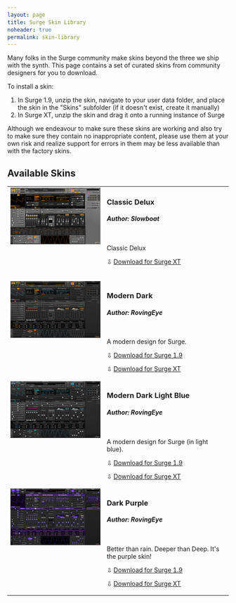 ```yaml
---
layout: page
title: Surge Skin Library
noheader: true
permalink: skin-library 
---
```


Many folks in the Surge community make skins beyond the three we ship with the synth. This page contains a set of curated
skins from community designers for you to download.

To install a skin:

1. In Surge 1.9, unzip the skin, navigate to your user data folder, and place the skin in the "Skins" subfolder (if it doesn't exist, create it manually)
2. In Surge XT, unzip the skin and drag it onto a running instance of Surge

Although we endeavour to make sure these skins are working and also try to make sure they contain no inappropriate content,
please use them at your own risk and realize support for errors in them may be less available than with the factory skins.

## Available Skins

<table border=0>

<!-- Classic Delux -->
<tr valign="top">
<td><a href="/assets/skin-library/images/classic-delux.png"><img width=300 src="/assets/skin-library/images/classic-delux.png"></a></td>
<td><h3>Classic Delux</h3>
<h4><i>Author: Slowboat</i></h4><br>
<p>Classic Delux</p>
<p>&#8681; <a href="/assets/skin-library/bundles-xt/classic-delux.surge-skin.zip">Download for Surge XT</a></p>
<br>
</td></tr>
<!-- END Modern Dark -->

<!-- Modern Dark -->
<tr valign="top">
<td><a href="/assets/skin-library/images/modern-dark.png"><img width=300 src="/assets/skin-library/images/modern-dark.png"></a></td>
<td><h3>Modern Dark</h3>
<h4><i>Author: RovingEye</i></h4><br>
<p>A modern design for Surge.</p>
<p>&#8681; <a href="/assets/skin-library/bundles-19/modern-dark-19.surge-skin.zip">Download for Surge 1.9</a></p>
<p>&#8681; <a href="/assets/skin-library/bundles-xt/modern-dark-xt.surge-skin.zip">Download for Surge XT</a></p>
</td></tr>
<!-- END Modern Dark -->

<!-- Modern Dark Light Blue -->
<tr valign="top">
<td><a href="/assets/skin-library/images/modern-dark-light-blue.png"><img width=300 src="/assets/skin-library/images/modern-dark-light-blue.png"></a></td>
<td><h3>Modern Dark Light Blue</h3>
<h4><i>Author: RovingEye</i></h4><br>
<p>A modern design for Surge (in light blue).</p>
<p>&#8681; <a href="/assets/skin-library/bundles-19/modern-dark-light-blue-19.surge-skin.zip">Download for Surge 1.9</a></p>
<p>&#8681; <a href="/assets/skin-library/bundles-xt/modern-dark-light-blue-xt.surge-skin.zip">Download for Surge XT</a></p>
</td></tr>
<!-- END Modern Dark Light Blue -->

<!-- Dark Purple -->
<tr valign="top">
<td><a href="/assets/skin-library/images/dark-purple.png"><img width=300 src="/assets/skin-library/images/dark-purple.png"></a></td>
<td><h3>Dark Purple</h3>
<h4><i>Author: RovingEye</i></h4><br>
<p>Better than rain. Deeper than Deep. It's the purple skin!</p>
<p>&#8681; <a href="/assets/skin-library/bundles-19/dark-purple-19.surge-skin.zip">Download for Surge 1.9</a></p>
<p>&#8681; <a href="/assets/skin-library/bundles-xt/dark-purple-xt.surge-skin.zip">Download for Surge XT</a></p>
</td></tr>
<!-- END Dark Purple -->

</table>
